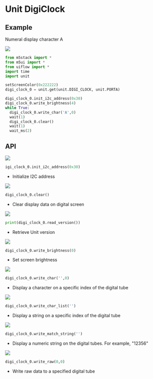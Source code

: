 # Unit DigiClock

## Example

Numeral display character A

<img class="blockly_svg" src="https://m5stack.oss-cn-shenzhen.aliyuncs.com/resource/docs/static/assets/img/uiflow/blockly/unit/digi_clock/uiflow_block_example.svg">

```python
from m5stack import *
from m5ui import *
from uiflow import *
import time
import unit

setScreenColor(0x222222)
digi_clock_0 = unit.get(unit.DIGI_CLOCK, unit.PORTA)

digi_clock_0.init_i2c_address(0x30)
digi_clock_0.write_brightness(4)
while True:
  digi_clock_0.write_char('A',0)
  wait(1)
  digi_clock_0.clear()
  wait(1)
  wait_ms(2)
```

## API

<img class="blockly_svg" src="https://m5stack.oss-cn-shenzhen.aliyuncs.com/resource/docs/static/assets/img/uiflow/blockly/unit/digi_clock/uiflow_block_unit_digiclock_init_i2c_address.svg">

```python
igi_clock_0.init_i2c_address(0x30)
```

- Initialize I2C address

<img class="blockly_svg" src="https://m5stack.oss-cn-shenzhen.aliyuncs.com/resource/docs/static/assets/img/uiflow/blockly/unit/digi_clock/uiflow_block_unit_digiclock_clear.svg">

```python
digi_clock_0.clear()
```

- Clear display data on digital screen

<img class="blockly_svg" src="https://m5stack.oss-cn-shenzhen.aliyuncs.com/resource/docs/static/assets/img/uiflow/blockly/unit/digi_clock/uiflow_block_unit_digiclock_read_version.svg">

```python
print(digi_clock_0.read_version())
```

- Retrieve Unit version

<img class="blockly_svg" src="https://m5stack.oss-cn-shenzhen.aliyuncs.com/resource/docs/static/assets/img/uiflow/blockly/unit/digi_clock/uiflow_block_unit_digiclock_write_brightness.svg">

```python
digi_clock_0.write_brightness(0)
```

- Set screen brightness

<img class="blockly_svg" src="https://m5stack.oss-cn-shenzhen.aliyuncs.com/resource/docs/static/assets/img/uiflow/blockly/unit/digi_clock/uiflow_block_unit_digiclock_write_char.svg">

```python
digi_clock_0.write_char('',0)
```

- Display a character on a specific index of the digital tube

<img class="blockly_svg" src="https://m5stack.oss-cn-shenzhen.aliyuncs.com/resource/docs/static/assets/img/uiflow/blockly/unit/digi_clock/uiflow_block_unit_digiclock_write_char_list.svg">

```python
digi_clock_0.write_char_list('')
```

- Display a string on a specific index of the digital tube

<img class="blockly_svg" src="https://m5stack.oss-cn-shenzhen.aliyuncs.com/resource/docs/static/assets/img/uiflow/blockly/unit/digi_clock/uiflow_block_unit_digiclock_write_match_string.svg">

```python
digi_clock_0.write_match_string('')
```

- Display a numeric string on the digital tubes. For example, "12356"

<img class="blockly_svg" src="https://m5stack.oss-cn-shenzhen.aliyuncs.com/resource/docs/static/assets/img/uiflow/blockly/unit/digi_clock/uiflow_block_unit_digiclock_write_raw.svg">

```python
digi_clock_0.write_raw(0,0)
```

- Write raw data to a specified digital tube

